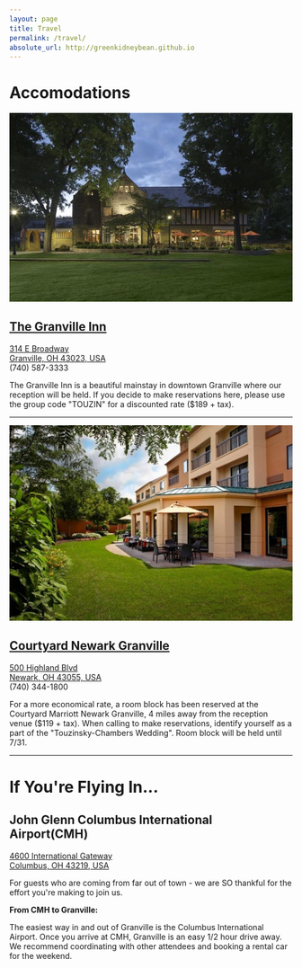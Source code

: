 ```yaml
---
layout: page
title: Travel
permalink: /travel/
absolute_url: http://greenkidneybean.github.io
---
```

# Accomodations

[![](/assets/granville_inn2.jpeg)](https://granvilleinn.com/)
## [The Granville Inn](https://granvilleinn.com/)
[314 E Broadway](https://goo.gl/maps/cB3119F7HqL2)  
[Granville, OH 43023, USA](https://goo.gl/maps/cB3119F7HqL2)  
(740) 587-3333  

The Granville Inn is a beautiful mainstay in downtown Granville where our reception will be held. If you decide to make reservations here, please use the group code "TOUZIN" for a discounted rate ($189 + tax).  

---

[![](/assets/courtyard.jpg)](https://goo.gl/WbxSQ7)
## [Courtyard Newark Granville](https://goo.gl/WbxSQ7)
[500 Highland Blvd](https://goo.gl/maps/swVMUpYGAwA2)  
[Newark, OH 43055, USA](https://goo.gl/maps/swVMUpYGAwA2)  
(740) 344-1800  

For a more economical rate, a room block has been reserved at the Courtyard Marriott Newark Granville, 4 miles away from the reception venue ($119 + tax).  When calling to make reservations, identify yourself as a part of the "Touzinsky-Chambers Wedding". Room block will be held until 7/31.  

---

# If You're Flying In...
## John Glenn Columbus International Airport(CMH)
[4600 International Gateway](https://goo.gl/maps/sLZTNm3xWP12)  
[Columbus, OH 43219, USA](https://goo.gl/maps/sLZTNm3xWP12)  

For guests who are coming from far out of town - we are SO thankful for the effort you're making to join us.

**From CMH to Granville:**

The easiest way in and out of Granville is the Columbus International Airport. Once you arrive at CMH, Granville is an easy 1/2 hour drive away. We recommend coordinating with other attendees and booking a rental car for the weekend.

